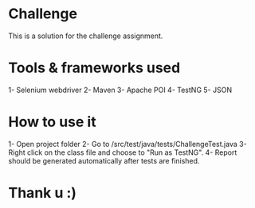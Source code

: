 # Challenge
This is a solution for the challenge assignment.

# Tools & frameworks used
1- Selenium webdriver
2- Maven
3- Apache POI
4- TestNG
5- JSON

# How to use it
1- Open project folder
2- Go to /src/test/java/tests/ChallengeTest.java
3- Right click on the class file and choose to "Run as TestNG".
4- Report should be generated automatically after tests are finished.

# Thank u :)
